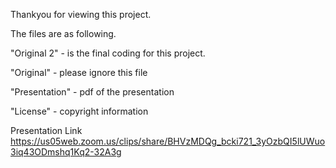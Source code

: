 Thankyou for viewing this project.

The files are as following.

"Original 2" - is the final coding for this project.

"Original" - please ignore this file

"Presentation" - pdf of the presentation

"License" - copyright information

Presentation Link
https://us05web.zoom.us/clips/share/BHVzMDQg_bcki721_3yOzbQI5lUWuo3iq43ODmshq1Kq2-32A3g
